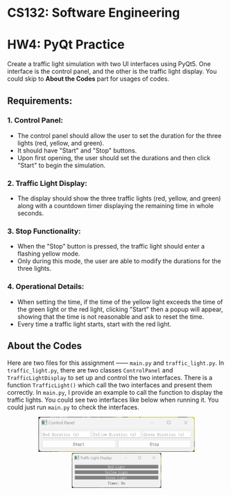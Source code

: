 # CS132: Software Engineering

# HW4: PyQt Practice

Create a traffic light simulation with two UI interfaces using PyQt5. One interface is the control panel, and the other is the traffic light display. You could skip to **About the Codes** part for usages of codes.

## Requirements:

### 1. Control Panel:

- The control panel should allow the user to set the duration for the three lights (red, yellow, and green).
- It should have "Start" and "Stop" buttons.
- Upon first opening, the user should set the durations and then click "Start" to begin the simulation.

### 2. Traffic Light Display:

- The display should show the three traffic lights (red, yellow, and green) along with a countdown timer displaying the remaining time in whole seconds.

### 3. Stop Functionality:

- When the "Stop" button is pressed, the traffic light should enter a flashing yellow mode.
- Only during this mode, the user are able to modify the durations for the three lights.

### 4. Operational Details:

- When setting the time, if the time of the yellow light exceeds the time of the green light or the red light, clicking "Start" then a popup will appear, showing that the time is not reasonable and ask to reset the time.
- Every time a traffic light starts, start with the red light.

## About the Codes

Here are two files for this assignment —— `main.py` and `traffic_light.py`.
In `traffic_light.py`, there are two classes `ControlPanel` and `TrafficLightDisplay` to set up and control the two interfaces. There is a function `TrafficLight()` which call the two interfaces and present them correctly.
In `main.py`, I provide an example to call the function to display the traffic lights. You could see two interfaces like below when running it. You could just run `main.py` to check the interfaces.

<center class="half">
    <img src="control.png" height="80"/><img src="display.png" height="80"/>
</center>

